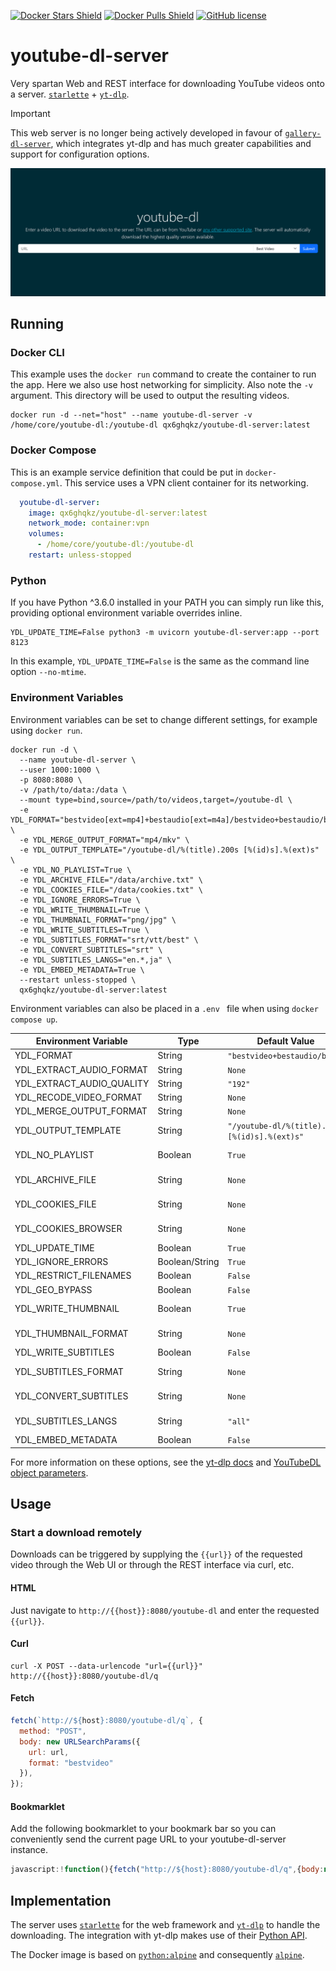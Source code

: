 [![Docker Stars Shield](https://img.shields.io/docker/stars/qx6ghqkz/youtube-dl-server.svg?style=flat-square)](https://hub.docker.com/r/qx6ghqkz/youtube-dl-server/)
[![Docker Pulls Shield](https://img.shields.io/docker/pulls/qx6ghqkz/youtube-dl-server.svg?style=flat-square)](https://hub.docker.com/r/qx6ghqkz/youtube-dl-server/)
[![GitHub license](https://img.shields.io/badge/license-MIT-blue.svg?style=flat-square)](https://raw.githubusercontent.com/qx6ghqkz/youtube-dl-server/master/LICENSE)

# youtube-dl-server

Very spartan Web and REST interface for downloading YouTube videos onto a server. [`starlette`](https://github.com/encode/starlette) + [`yt-dlp`](https://github.com/yt-dlp/yt-dlp).

> [!IMPORTANT]
> This web server is no longer being actively developed in favour of [`gallery-dl-server`](https://github.com/qx6ghqkz/gallery-dl-server), which integrates yt-dlp and has much greater capabilities and support for configuration options.

![screenshot](images/youtube-dl-server.png)

## Running

### Docker CLI

This example uses the `docker run` command to create the container to run the app. Here we also use host networking for simplicity. Also note the `-v` argument. This directory will be used to output the resulting videos.

```shell
docker run -d --net="host" --name youtube-dl-server -v /home/core/youtube-dl:/youtube-dl qx6ghqkz/youtube-dl-server:latest
```

### Docker Compose

This is an example service definition that could be put in `docker-compose.yml`. This service uses a VPN client container for its networking.

```yml
  youtube-dl-server:
    image: qx6ghqkz/youtube-dl-server:latest
    network_mode: container:vpn
    volumes:
      - /home/core/youtube-dl:/youtube-dl
    restart: unless-stopped
```

### Python

If you have Python ^3.6.0 installed in your PATH you can simply run like this, providing optional environment variable overrides inline.

```shell
YDL_UPDATE_TIME=False python3 -m uvicorn youtube-dl-server:app --port 8123
```

In this example, `YDL_UPDATE_TIME=False` is the same as the command line option `--no-mtime`.

### Environment Variables

Environment variables can be set to change different settings, for example using `docker run`.

```shell
docker run -d \
  --name youtube-dl-server \
  --user 1000:1000 \
  -p 8080:8080 \
  -v /path/to/data:/data \
  --mount type=bind,source=/path/to/videos,target=/youtube-dl \
  -e YDL_FORMAT="bestvideo[ext=mp4]+bestaudio[ext=m4a]/bestvideo+bestaudio/best" \
  -e YDL_MERGE_OUTPUT_FORMAT="mp4/mkv" \
  -e YDL_OUTPUT_TEMPLATE="/youtube-dl/%(title).200s [%(id)s].%(ext)s" \
  -e YDL_NO_PLAYLIST=True \
  -e YDL_ARCHIVE_FILE="/data/archive.txt" \
  -e YDL_COOKIES_FILE="/data/cookies.txt" \
  -e YDL_IGNORE_ERRORS=True \
  -e YDL_WRITE_THUMBNAIL=True \
  -e YDL_THUMBNAIL_FORMAT="png/jpg" \
  -e YDL_WRITE_SUBTITLES=True \
  -e YDL_SUBTITLES_FORMAT="srt/vtt/best" \
  -e YDL_CONVERT_SUBTITLES="srt" \
  -e YDL_SUBTITLES_LANGS="en.*,ja" \
  -e YDL_EMBED_METADATA=True \
  --restart unless-stopped \
  qx6ghqkz/youtube-dl-server:latest
```
Environment variables can also be placed in a `.env ` file when using `docker compose up`.

| Environment Variable      | Type           | Default Value                                  | Notes                                                |
| ------------------------- | -------------- |----------------------------------------------- | ---------------------------------------------------- |
| YDL_FORMAT                | String         | `"bestvideo+bestaudio/best"`                   |                                                      |
| YDL_EXTRACT_AUDIO_FORMAT  | String         | `None`                                         | Set via web interface                                |
| YDL_EXTRACT_AUDIO_QUALITY | String         | `"192"`                                        |                                                      |
| YDL_RECODE_VIDEO_FORMAT   | String         | `None`                                         | Set via web interface                                |
| YDL_MERGE_OUTPUT_FORMAT   | String         | `None`                                         |                                                      |
| YDL_OUTPUT_TEMPLATE       | String         | `"/youtube-dl/%(title).200s [%(id)s].%(ext)s"` |                                                      |
| YDL_NO_PLAYLIST           | Boolean        | `True`                                         | Only download video if URL also references playlist  |
| YDL_ARCHIVE_FILE          | String         | `None`                                         | Path to download archive, e.g. `"/data/archive.txt"` |
| YDL_COOKIES_FILE          | String         | `None`                                         | Path to cookie file, e.g. `"/data/cookies.txt"`      |
| YDL_COOKIES_BROWSER       | String         | `None`                                         | Name of browser, e.g. `"firefox"`                    |
| YDL_UPDATE_TIME           | Boolean        | `True`                                         |                                                      |
| YDL_IGNORE_ERRORS         | Boolean/String | `True`                                         | `True/False/"only_download"`                         |
| YDL_RESTRICT_FILENAMES    | Boolean        | `False`                                        |                                                      |
| YDL_GEO_BYPASS            | Boolean        | `False`                                        |                                                      |
| YDL_WRITE_THUMBNAIL       | Boolean        | `True`                                         | Thumbnail will be embedded                           |
| YDL_THUMBNAIL_FORMAT      | String         | `None`                                         | Image format to download and embed, e.g. `"png/jpg"` |
| YDL_WRITE_SUBTITLES       | Boolean        | `False`                                        | Subtitles will be embedded                           |
| YDL_SUBTITLES_FORMAT      | String         | `None`                                         | Subtitle format preference, e.g. `"srt/vtt/best"`    |
| YDL_CONVERT_SUBTITLES     | String         | `None`                                         | Convert subtitles to format, e.g. `"srt"`            |
| YDL_SUBTITLES_LANGS       | String         | `"all"`                                        | Can specify multiple, e.g. `"en.*,ja"`               |
| YDL_EMBED_METADATA        | Boolean        | `False`                                        |                                                      |

For more information on these options, see the [yt-dlp docs](https://github.com/yt-dlp/yt-dlp#usage-and-options) and [YouTubeDL object parameters](https://github.com/yt-dlp/yt-dlp/blob/12b248ce60be1aa1362edd839d915bba70dbee4b/yt_dlp/YoutubeDL.py#L176-L565).

## Usage

### Start a download remotely

Downloads can be triggered by supplying the `{{url}}` of the requested video through the Web UI or through the REST interface via curl, etc.

#### HTML

Just navigate to `http://{{host}}:8080/youtube-dl` and enter the requested `{{url}}`.

#### Curl

```shell
curl -X POST --data-urlencode "url={{url}}" http://{{host}}:8080/youtube-dl/q
```

#### Fetch

```javascript
fetch(`http://${host}:8080/youtube-dl/q`, {
  method: "POST",
  body: new URLSearchParams({
    url: url,
    format: "bestvideo"
  }),
});
```

#### Bookmarklet

Add the following bookmarklet to your bookmark bar so you can conveniently send the current page URL to your youtube-dl-server instance.

```javascript
javascript:!function(){fetch("http://${host}:8080/youtube-dl/q",{body:new URLSearchParams({url:window.location.href,format:"bestvideo"}),method:"POST"})}();
```

## Implementation

The server uses [`starlette`](https://github.com/encode/starlette) for the web framework and [`yt-dlp`](https://github.com/yt-dlp/yt-dlp) to handle the downloading. The integration with yt-dlp makes use of their [Python API](https://github.com/yt-dlp/yt-dlp#embedding-yt-dlp).

The Docker image is based on [`python:alpine`](https://registry.hub.docker.com/_/python/) and consequently [`alpine`](https://hub.docker.com/_/alpine/).
